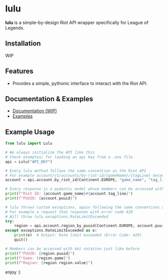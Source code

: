 # lulu

**lulu** is a simple-by-design Riot API wrapper specifically for League of Legends.

## Installation

WIP

## Features

- Provides a simple, pythonic interface to interact with the Riot API.

## Documentation & Examples

- [Documentation (WIP)](/)
- [Examples](https://github.com/diodemusic/lulu/tree/master/examples)

## Example Usage

```py
from lulu import Lulu

# We always initialize the API like this
# Check examples/ for loading an api key from a .env file
api = Lulu("API_KEY")

# Every lulu method follows the same convention as the Riot API
# For example account/v1/accounts/by-riot-id/{gameName}/{tagLine} becomes the following
account = api.account.by_riot_id(Continent.EUROPE, "game_name", "tag_line")

# Every response is a pydantic model whose members can be accessed with dot notation
print(f"Riot ID: {account.game_name}#{account.tag_line}")
print(f"PUUID: {account.puuid}")

# lulu throws custom exceptions, again following the same conventions as the Riot API
# For example a request that responds with error code 429
# Will throw lulu.exceptions.RateLimitExceeded
try:
    region = api.account.region_by_puuid(Continent.EUROPE, account.puuid)
except exceptions.RateLimitExceeded as e:
    print(e)  # Output: Rate limit exceeded (Error Code: 429)
    quit()

# Members can be accessed with dot notation just like before
print(f"PUUID: {region.puuid}")
print(f"Game: {region.game}")
print(f"Region: {region.region.value}")
```

enjoy :)
